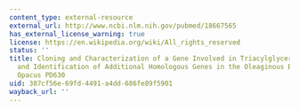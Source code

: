 ```yaml
---
content_type: external-resource
external_url: http://www.ncbi.nlm.nih.gov/pubmed/18667565
has_external_license_warning: true
license: https://en.wikipedia.org/wiki/All_rights_reserved
status: ''
title: Cloning and Characterization of a Gene Involved in Triacylglycerol Biosynthesis
  and Identification of Additional Homologous Genes in the Oleaginous Bacterium Rhodococcus
  Opacus PD630
uid: 387cf56e-69fd-4491-a4dd-686fe89f5901
wayback_url: ''
---
```

